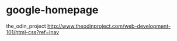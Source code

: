 # google-homepage
the_odin_project
http://www.theodinproject.com/web-development-101/html-css?ref=lnav